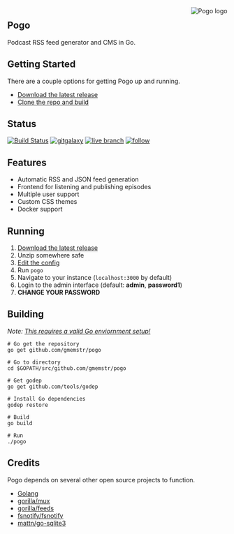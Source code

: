<img src="https://cdn.rawgit.com/gmemstr/pogo/ddc9ff3a/assets/web/static/logo-sm.png" alt="Pogo logo" align="right">

## Pogo
	
Podcast RSS feed generator and CMS in Go.

## Getting Started

There are a couple options for getting Pogo up and running.

- [Download the latest release](https://github.com/gmemstr/pogo/releases/latest)
- [Clone the repo and build](#building)

## Status

[![Build Status](https://travis-ci.org/gmemstr/pogo.svg?branch=master)](https://travis-ci.org/gmemstr/pogo) [![gitgalaxy](https://img.shields.io/badge/website-gitgalaxy.com-blue.svg)](https://gitgalaxy.com) [![live branch](https://img.shields.io/badge/live-podcast.gitgalaxy.com-green.svg)](https://podcast.gitgalaxy.com) [![follow](https://img.shields.io/twitter/follow/gitgalaxy.svg?style=social&label=Follow)](https://twitter.com/gitgalaxy)

## Features 

- Automatic RSS and JSON feed generation
- Frontend for listening and publishing episodes
- Multiple user support
- Custom CSS themes
- Docker support

## Running

1. [Download the latest release](https://github.com/gmemstr/pogo/releases/latest)
2. Unzip somewhere safe
3. [Edit the config](https://github.com/gmemstr/pogo/wiki/Configuration)
4. Run `pogo`
5. Navigate to your instance (`localhost:3000` by default)
6. Login to the admin interface (default: **admin**, **password1**)
7. **CHANGE YOUR PASSWORD**

## Building

_Note: [This requires a valid Go enviornment setup!](https://golang.org/doc/install)_

```
# Go get the repository
go get github.com/gmemstr/pogo

# Go to directory
cd $GOPATH/src/github.com/gmemstr/pogo

# Get godep
go get github.com/tools/godep

# Install Go dependencies
godep restore

# Build
go build

# Run
./pogo
```

## Credits

Pogo depends on several other open source projects to function.

 - [Golang](https://golang.org/)
 - [gorilla/mux](http://github.com/gorilla/mux)
 - [gorilla/feeds](http://github.com/gorilla/feeds)
 - [fsnotify/fsnotify](http://github.com/fsnotify/fsnotify)
 - [mattn/go-sqlite3](http://github.com/mattn/go-sqlite3)
